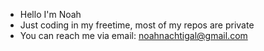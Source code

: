 - Hello I'm Noah
- Just coding in my freetime, most of my repos are private
- You can reach me via email: noahnachtigal@gmail.com

<!---
einznoah/einznoah is a ✨ special ✨ repository because its `README.md` (this file) appears on your GitHub profile.
You can click the Preview link to take a look at your changes.
--->
